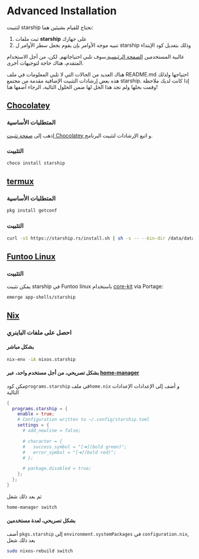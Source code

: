 # Advanced Installation

لثتبيت starship تحتاج للقيام بشيئين هما:

1. ثبت ملفات **starship** على جهازك
1. تنبيه موجه الأوامر بإن يقوم بجعل سطر الأوامر ل starship وذلك بتعديل كود الإبتداء

غالبية المستخدمين  [الصفحة الرئيسية ](/guide/#🚀-installation) سوف تلبي احتياجاتهم. لكن، من أجل الاستخدام المتقدم، هناك حاجة لتوجيهات أخرى.

هناك العديد من الحالات التي لا تلبي المعلومات في ملف README.md احتياجها ولذلك هذه بعض إرشادات التثبيت الإضافية مقدمة من مجتمع starship. إذا كانت لديك ملاحظة وقمت بحلها ولم تجد هذا الحل لها ضمن الحلول التالية، الرجاء أضفها هنا!

## [Chocolatey](https://chocolatey.org)

### المتطلبات الأساسية

إذهب إلى  [ صفحة تثبيت Chocolatey   ](https://chocolatey.org/install)  و اتبع الإرشادات لتثبيت البرنامج.

### التثبيت

```powershell
choco install starship
```

## [termux](https://termux.com)

### المتطلبات الأساسية

```sh
pkg install getconf
```

### التثبيت

```sh
curl -sS https://starship.rs/install.sh | sh -s -- --bin-dir /data/data/com.termux/files/usr/bin
```

## [Funtoo Linux](https://www.funtoo.org/Welcome)

### التثبيت

يمكن تثبيت starship في Funtoo linux باستخدام  [core-kit](https://github.com/funtoo/core-kit/tree/1.4-release/app-shells/starship) via Portage:

```sh
emerge app-shells/starship
```

## [Nix](https://nixos.wiki/wiki/Nix)

### احصل على ملفات الباينري

#### بشكل مباشر

```sh
nix-env -iA nixos.starship
```

#### بشكل تصريحي، من أجل مستخدم واحد، عبر [home-manager](https://github.com/nix-community/home-manager)

مكن كود`programs.starship` في  ملف`home.nix` و أضف إلى الإعدادات الإعدادات التالية

```nix
{
  programs.starship = {
    enable = true;
    # Configuration written to ~/.config/starship.toml
    settings = {
      # add_newline = false;

      # character = {
      #   success_symbol = "[➜](bold green)";
      #   error_symbol = "[➜](bold red)";
      # };

      # package.disabled = true;
    };
  };
}
```

ثم بعد ذلك شغل

```sh
home-manager switch
```

#### بشكل تصريحي، لعدة مستخدمين

أضف `pkgs.starship` إلى `environment.systemPackages` في  `configuration.nix`, بعد ذلك شغل

```sh
sudo nixos-rebuild switch
```
